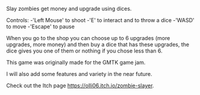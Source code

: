 Slay zombies get money and upgrade using dices.

Controls:
  -'Left Mouse' to shoot
  -'E' to interact and to throw a dice
  -'WASD' to move
  -'Escape' to pause

When you go to the shop you can choose up to 6 upgrades (more upgrades, more money) and then buy a dice that has these upgrades, 
the dice gives you one of them or nothing if you chose less than 6.

This game was originally made for the GMTK game jam.

I will also add some features and variety in the near future.

Check out the Itch page https://olli06.itch.io/zombie-slayer. 
